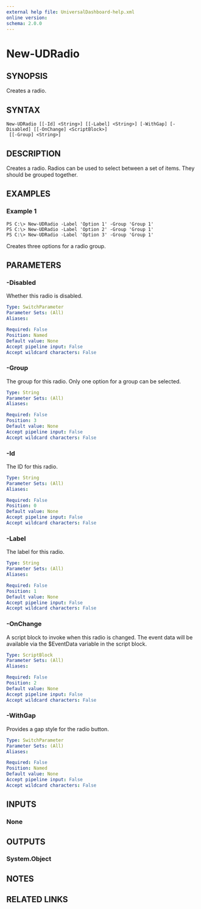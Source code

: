 ```yaml
---
external help file: UniversalDashboard-help.xml
online version: 
schema: 2.0.0
---
```


# New-UDRadio

## SYNOPSIS
Creates a radio.

## SYNTAX

```
New-UDRadio [[-Id] <String>] [[-Label] <String>] [-WithGap] [-Disabled] [[-OnChange] <ScriptBlock>]
 [[-Group] <String>]
```

## DESCRIPTION
Creates a radio. Radios can be used to select between a set of items. They should be grouped together.

## EXAMPLES

### Example 1
```
PS C:\> New-UDRadio -Label 'Option 1' -Group 'Group 1'
PS C:\> New-UDRadio -Label 'Option 2' -Group 'Group 1'
PS C:\> New-UDRadio -Label 'Option 3' -Group 'Group 1'
```

Creates three options for a radio group.

## PARAMETERS

### -Disabled
Whether this radio is disabled.

```yaml
Type: SwitchParameter
Parameter Sets: (All)
Aliases: 

Required: False
Position: Named
Default value: None
Accept pipeline input: False
Accept wildcard characters: False
```

### -Group
The group for this radio. Only one option for a group can be selected.

```yaml
Type: String
Parameter Sets: (All)
Aliases: 

Required: False
Position: 3
Default value: None
Accept pipeline input: False
Accept wildcard characters: False
```

### -Id
The ID for this radio.

```yaml
Type: String
Parameter Sets: (All)
Aliases: 

Required: False
Position: 0
Default value: None
Accept pipeline input: False
Accept wildcard characters: False
```

### -Label
The label for this radio.

```yaml
Type: String
Parameter Sets: (All)
Aliases: 

Required: False
Position: 1
Default value: None
Accept pipeline input: False
Accept wildcard characters: False
```

### -OnChange
A script block to invoke when this radio is changed. The event data will be available via the $EventData variable in the script block.

```yaml
Type: ScriptBlock
Parameter Sets: (All)
Aliases: 

Required: False
Position: 2
Default value: None
Accept pipeline input: False
Accept wildcard characters: False
```

### -WithGap
Provides a gap style for the radio button.

```yaml
Type: SwitchParameter
Parameter Sets: (All)
Aliases: 

Required: False
Position: Named
Default value: None
Accept pipeline input: False
Accept wildcard characters: False
```

## INPUTS

### None


## OUTPUTS

### System.Object

## NOTES

## RELATED LINKS


